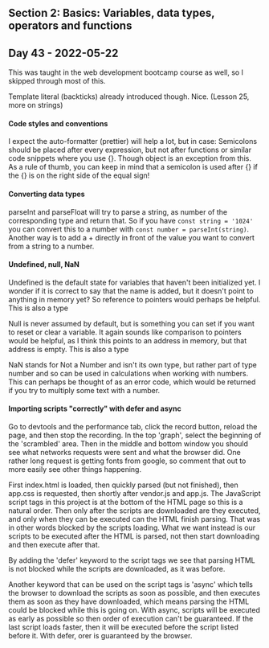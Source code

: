 ## Section 2: Basics: Variables, data types, operators and functions

## Day 43 - 2022-05-22

This was taught in the web development bootcamp course as well, so I skipped through most of this.

Template literal (backticks) already introduced though. Nice. (Lesson 25, more on strings)

#### <b>Code styles and conventions</b>

I expect the auto-formatter (prettier) will help a lot, but in case: Semicolons should be placed after every expression, but not after functions or similar code snippets where you use {}. Though object is an exception from this. As a rule of thumb, you can keep in mind that a semicolon is used after {} if the {} is on the right side of the equal sign!

#### <b>Converting data types</b>

parseInt and parseFloat will try to parse a string, as number of the corresponding type and return that. So if you have `const string = '1024'` you can convert this to a number with `const number = parseInt(string)`. Another way is to add a + directly in front of the value you want to convert from a string to a number.

#### <b>Undefined, null, NaN</b>

Undefined is the default state for variables that haven't been initialized yet. I wonder if it is correct to say that the name is added, but it doesn't point to anything in memory yet? So reference to pointers would perhaps be helpful. This is also a type

Null is never assumed by default, but is something you can set if you want to reset or clear a variable. It again sounds like comparison to pointers would be helpful, as I think this points to an address in memory, but that address is empty. This is also a type

NaN stands for Not a Number and isn't its own type, but rather part of type number and so can be used in calculations when working with numbers. This can perhaps be thought of as an error code, which would be returned if you try to multiply some text with a number.

#### <b>Importing scripts "correctly" with defer and async</b>

Go to devtools and the performance tab, click the record button, reload the page, and then stop the recording. In the top 'graph', select the beginning of the 'scrambled' area. Then in the middle and bottom window you should see what networks requests were sent and what the browser did. One rather long request is getting fonts from google, so comment that out to more easily see other things happening.

First index.html is loaded, then quickly parsed (but not finished), then app.css is requested, then shortly after vendor.js and app.js. The JavaScript script tags in this project is at the bottom of the HTML page so this is a natural order. Then only after the scripts are downloaded are they executed, and only when they can be executed can the HTML finish parsing. That was in other words blocked by the scripts loading. What we want instead is our scripts to be executed after the HTML is parsed, not then start downloading and then execute after that.

By adding the 'defer' keyword to the script tags we see that parsing HTML is not blocked while the scripts are downloaded, as it was before.

Another keyword that can be used on the script tags is 'async' which tells the browser to download the scripts as soon as possible, and then executes them as soon as they have downloaded, which means parsing the HTML could be blocked while this is going on. With async, scripts will be executed as early as possible so then order of execution can't be guaranteed. If the last script loads faster, then it will be executed before the script listed before it. With defer, orer is guaranteed by the browser.

